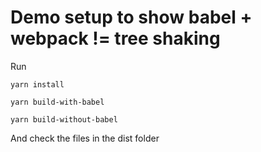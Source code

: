 # Demo setup to show babel + webpack != tree shaking



Run

`yarn install`

`yarn build-with-babel`

`yarn build-without-babel`

And check the files in the dist folder

